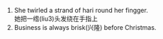 1. She twirled a strand of hari round her fingger.  
她把一绺(liu3)头发绕在手指上  
2. Business is always brisk(兴隆) before Christmas.